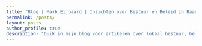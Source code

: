 ```yaml
---
title: "Blog | Mark Eijbaard | Inzichten over Bestuur en Beleid in Baarn"
permalink: /posts/
layout: posts
author_profile: true
description: "Duik in mijn blog voor artikelen over lokaal bestuur, beleidskeuzes en de toekomst van Baarn. Lees mijn analyses en deel je gedachten over belangrijke thema's."
---
```

